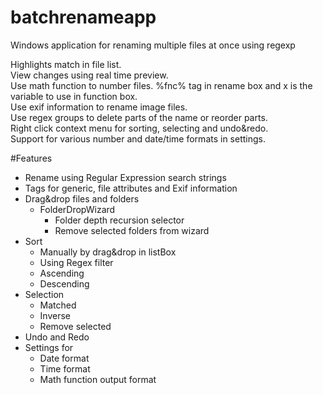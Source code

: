 # batchrenameapp
Windows application for renaming multiple files at once using regexp

Highlights match in file list.  
View changes using real time preview.  
Use math function to number files. %fnc% tag in rename box and x is the variable to use in function box.  
Use exif information to rename image files.  
Use regex groups to delete parts of the name or reorder parts.  
Right click context menu for sorting, selecting and undo&redo.  
Support for various number and date/time formats in settings.  

#Features  
* Rename using Regular Expression search strings
* Tags for generic, file attributes and Exif information
* Drag&drop files and folders
    * FolderDropWizard
        * Folder depth recursion selector
        * Remove selected folders from wizard
* Sort
    * Manually by drag&drop in listBox
    * Using Regex filter
    * Ascending
    * Descending
* Selection
    * Matched
    * Inverse
    * Remove selected
* Undo and Redo
* Settings for
    * Date format
    * Time format
    * Math function output format
